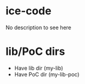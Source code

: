 # ice-code
No description to see here

# lib/PoC dirs
- Have lib dir (my-lib)
- Have PoC dir (my-lib-poc)
